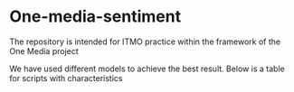 # One-media-sentiment
The repository is intended for ITMO practice within the framework of the One Media project


We have used different models to achieve the best result. Below is a table for scripts with characteristics
